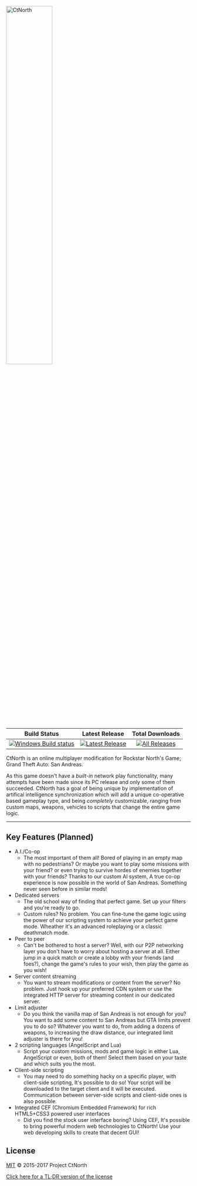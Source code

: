 <img src="https://cdn.pbrd.co/images/fbVnDHBcA.png" width="50%" height="50%" alt="CtNorth" />

| Build Status | Latest Release | Total Downloads |
| :---: | :---: | :---: |
| [![Windows Build status](https://ci.appveyor.com/api/projects/status/8sm6rvql5e9trkar/branch/master?svg=true)](https://ci.appveyor.com/project/ctnorth/ctnorth/branch/master) | [![Latest Release](https://img.shields.io/github/downloads/sanandreasonline/sao/latest/total.svg)](https://github.com/sanandreasonline/sao/releases/latest) | [![All Releases](https://img.shields.io/github/downloads/sanandreasonline/sao/total.svg)](https://github.com/sanandreasonline/sao/releases) |

CtNorth is an online multiplayer modification for Rockstar North's Game; Grand Theft Auto: San Andreas.

As this game doesn't have a _built-in_ network play functionality, many attempts have been made since its PC release and only some of them succeeded. CtNorth has a goal of being unique by implementation of artifical intelligence synchronization which will add a unique co-operative based gameplay type, and being _completely_ customizable, ranging from custom maps, weapons, vehicles to scripts that change the entire game logic.

-------------------------------------------------
## Key Features (Planned)
* A.I./Co-op
  - The most important of them all! Bored of playing in an empty map with no pedestrians? Or maybe you want to play some missions with your friend? or even trying to survive hordes of enemies together with your friends? Thanks to our custom AI system, A true co-op experience is now possible in the world of San Andreas. Something never seen before in similar mods!
* Dedicated servers
  - The old school way of finding that perfect game. Set up your filters and you're ready to go.
  - Custom rules? No problem. You can fine-tune the game logic using the power of our scripting system to achieve your perfect game mode. Wheather it's an advanced roleplaying or a classic deathmatch mode.
* Peer to peer
  - Can't be bothered to host a server? Well, with our P2P networking layer you don't have to worry about hosting a server at all. Either jump in a quick match or create a lobby with your friends (and foes?), change the game's rules to your wish, then play the game as you wish!
* Server content streaming
  - You want to stream modifications or content from the server? No problem. Just hook up your preferred CDN system or use the integrated HTTP server for streaming content in our dedicated server.
* Limit adjuster
  - Do you think the vanilla map of San Andreas is not enough for you? You want to add some content to San Andreas but GTA limits prevent you to do so? Whatever you want to do, from adding a dozens of weapons, to increasing the draw distance, our integrated limit adjuster is there for you!
* 2 scripting languages (AngelScript and Lua)
  - Script your custom missions, mods and game logic in either Lua, AngelScript or even, both of them! Select them based on your taste and which suits you the most.
* Client-side scripting
  - You may need to do something hacky on a specific player, with client-side scripting, It's possible to do so! Your script will be downloaded to the target client and it will be executed. Communication between server-side scripts and client-side ones is also possible.
* Integrated CEF (Chromium Embedded Framework) for rich HTML5+CSS3 powered user interfaces
  - Did you find the stock user interface boring? Using CEF, It's possible to bring powerful modern web technologies to CtNorth! Use your web developing skills to create that decent GUI!

## License

[MIT](LICENSE.md) © 2015-2017 Project CtNorth

[Click here for a TL;DR version of the license](https://www.tldrlegal.com/l/mit)
